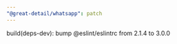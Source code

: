 ```yaml
---
"@great-detail/whatsapp": patch
---
```


build(deps-dev): bump @eslint/eslintrc from 2.1.4 to 3.0.0

